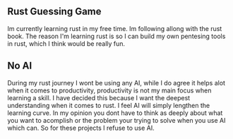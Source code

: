 ## Rust Guessing Game
Im currently learning rust in my free time. Im following allong with the rust book. The reason I'm learning rust is so I can build my own pentesing tools in rust, which I think would be really fun.
## No AI
During my rust journey I wont be using any AI, while I do agree it helps alot when it comes to productivity, productivity is not my main focus when learning a skill. I have decided this because I want the deepest understanding when it comes to rust. I feel AI will simply lengthen the learning curve. In my opinion you dont have to think as deeply about what you want to acomplish or the problem your trying to solve when you use AI which can. So for these projects I refuse to use AI.

